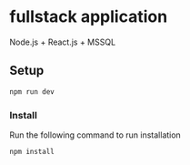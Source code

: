 # fullstack application

Node.js + React.js + MSSQL

## Setup

```bash
npm run dev
```

### Install

Run the following command to run installation

```js
npm install
```
